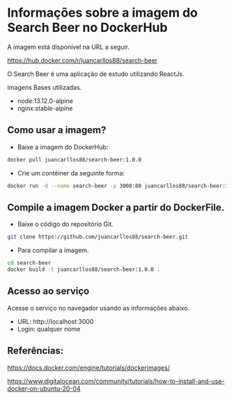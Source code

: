 

# Informações sobre a imagem do Search Beer no DockerHub

A imagem está disponível na URL a seguir.

https://hub.docker.com/r/juancarllos88/search-beer

O Search Beer é uma aplicação de estudo utilizando ReactJs.

Imagens Bases utilizadas.

* node:13.12.0-alpine
* nginx:stable-alpine

## Como usar a imagem?

* Baixe a imagem do DockerHub:

```sh
docker pull juancarllos88/search-beer:1.0.0
```

* Crie um contêiner da seguinte forma:


```sh
docker run -d --name search-beer -p 3000:80 juancarllos88/search-beer:1.0.0
```


## Compile a imagem Docker a partir do DockerFile.

* Baixe o código do repositório Git.

```sh
git clone https://github.com/juancarllos88/search-beer.git
```

* Para compilar a imagem.

```sh
cd search-beer
docker build -t juancarllos88/search-beer:1.0.0 .
```

## Acesso ao serviço

Acesse o serviço no navegador usando as informações abaixo.

* URL: http://localhost:3000 
* Login: qualquer nome 


## Referências:

https://docs.docker.com/engine/tutorials/dockerimages/

https://www.digitalocean.com/community/tutorials/how-to-install-and-use-docker-on-ubuntu-20-04

